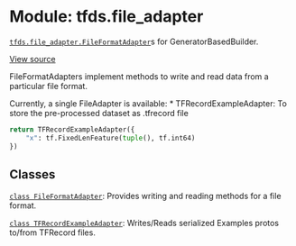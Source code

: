 <div itemscope itemtype="http://developers.google.com/ReferenceObject">
<meta itemprop="name" content="tfds.file_adapter" />
<meta itemprop="path" content="Stable" />
</div>

# Module: tfds.file_adapter

<a href="../tfds/file_adapter/FileFormatAdapter.md"><code>tfds.file_adapter.FileFormatAdapter</code></a>s
for GeneratorBasedBuilder.

<a target="_blank" href="https://github.com/tensorflow/datasets/tree/master/tensorflow_datasets/core/file_format_adapter.py">View
source</a>

<!-- Placeholder for "Used in" -->

FileFormatAdapters implement methods to write and read data from a
particular file format.

Currently, a single FileAdapter is available: * TFRecordExampleAdapter: To store
the pre-processed dataset as .tfrecord file

```python
return TFRecordExampleAdapter({
    "x": tf.FixedLenFeature(tuple(), tf.int64)
})
```

## Classes

[`class FileFormatAdapter`](../tfds/file_adapter/FileFormatAdapter.md): Provides writing and reading methods for a file format.

[`class TFRecordExampleAdapter`](../tfds/file_adapter/TFRecordExampleAdapter.md): Writes/Reads serialized Examples protos to/from TFRecord files.

